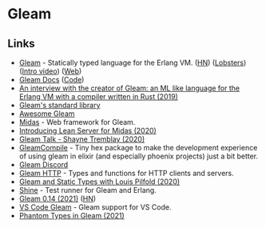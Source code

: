 # Gleam

## Links

- [Gleam](https://github.com/gleam-lang/gleam) - Statically typed language for the Erlang VM. ([HN](https://news.ycombinator.com/item?id=22902462)) ([Lobsters](https://lobste.rs/s/pb008i/v0_9_gleam_statically_typed_language_for)) ([Intro video](https://www.youtube.com/watch?v=ceynSTa1dV4)) ([Web](https://gleam.run/))
- [Gleam Docs](https://gleam.run/documentation/) ([Code](https://github.com/gleam-lang/website))
- [An interview with the creator of Gleam: an ML like language for the Erlang VM with a compiler written in Rust (2019)](https://notamonadtutorial.com/an-interview-with-the-creator-of-gleam-an-ml-like-language-for-the-erlang-vm-with-a-compiler-e94775f60dc7)
- [Gleam's standard library](https://github.com/gleam-lang/stdlib)
- [Awesome Gleam](https://github.com/gleam-lang/awesome-gleam)
- [Midas](https://github.com/midas-framework/midas) - Web framework for Gleam.
- [Introducing Lean Server for Midas (2020)](http://crowdhailer.me/2020-06-23/introducing-lean-server-for-midas/)
- [Gleam Talk - Shayne Tremblay (2020)](https://www.youtube.com/watch?v=qC9RhcWzKdE)
- [GleamCompile](https://github.com/praveenperera/gleam_compile) - Tiny hex package to make the development experience of using gleam in elixir (and especially phoenix projects) just a bit better.
- [Gleam Discord](https://discord.com/invite/Fm8Pwmy)
- [Gleam HTTP](https://github.com/gleam-lang/http) - Types and functions for HTTP clients and servers.
- [Gleam and Static Types with Louis Pilfold (2020)](https://thinkingelixir.com/podcast-episodes/023-gleam-and-static-types-with-louis-pilfold/)
- [Shine](https://github.com/jeffkreeftmeijer/shine) - Test runner for Gleam and Erlang.
- [Gleam 0.14 (2021)](https://gleam.run/news/gleam-v0.14-released/) ([HN](https://news.ycombinator.com/item?id=26185690))
- [VS Code Gleam](https://github.com/gleam-lang/vscode-gleam) - Gleam support for VS Code.
- [Phantom Types in Gleam (2021)](https://blog.pd-andy.dev/phantom-types-in-gleam)
